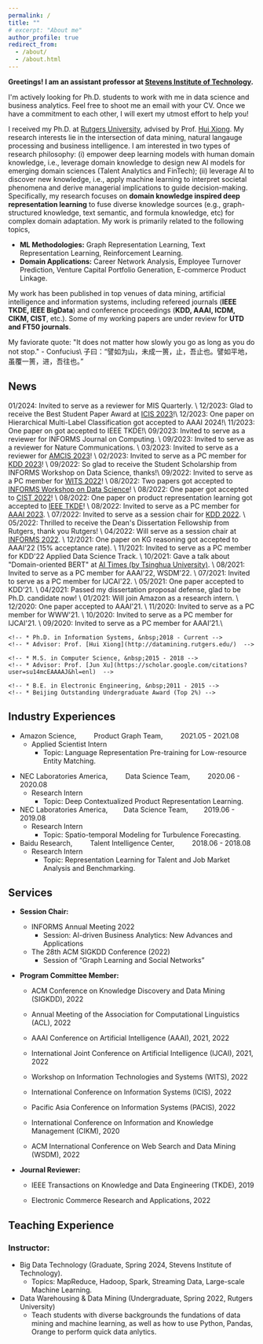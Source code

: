 ```yaml
---
permalink: /
title: ""
# excerpt: "About me"
author_profile: true
redirect_from: 
  - /about/
  - /about.html
---
```



**Greetings! I am an assistant professor at [Stevens Institute of Technology](https://www.stevens.edu/).** 
<!-- I'm actively looking for Ph.D. students to work with me in AI-driven business analytics. Feel free to shoot me an email with your CV. Once we have a commitment to each other, I will exert my utmost effort to help you! -->
I'm actively looking for Ph.D. students to work with me in data science and business analytics. Feel free to shoot me an email with your CV. Once we have a commitment to each other, I will exert my utmost effort to help you!


I received my Ph.D. at [Rutgers University](https://en.wikipedia.org/wiki/Rutgers_University#Rankings), advised by Prof. [Hui Xiong](https://scholar.google.com.hk/citations?hl=zh-CN&user=cVDF1tkAAAAJ&view_op=list_works&sortby=pubdate). 
My research interests lie in the intersection of data mining, natural langauge processing and business intelligence.
I am interested in two types of research philosophy: (i) empower deep learning models with human domain knowledge, i.e., leverage domain knowledge to design new AI models for emerging domain sciences (Talent Analytics and FinTech); (ii) leverage AI to discover new knowledge, i.e., apply machine learning to interpret societal phenomena and derive managerial implications to guide decision-making.
Specifically, my research focuses on **domain knowledge inspired deep representation learning** to fuse diverse knowledge sources (e.g., graph-structured knowledge, text semantic, and formula knowledge, etc) for complex domain adaptation.
My work is primarily related to the following topics,
-  **ML Methodologies:** Graph Representation Learning, Text Representation Learning, Reinforcement Learning.  
-  **Domain Applications:** Career Network Analysis, Employee Turnover Prediction, Venture Capital Portfolio Generation, E-commerce Product Linkage. 

My work has been published in top venues of data mining, artificial intelligence and information systems, including refereed journals (**IEEE TKDE, IEEE BigData**) and conference proceedings (**KDD, AAAI, ICDM, CIKM, CIST**, etc.). Some of my working papers are under review for **UTD and FT50 journals**.


My faviorate quote:
"It does not matter how slowly you go as long as you do not stop." - Confucius\\
子曰：“譬如为山，未成一篑，止，吾止也。譬如平地，虽覆一篑，进，吾往也。” 

News
------
01/2024: Invited to serve as a reviewer for MIS Quarterly. \\
12/2023: Glad to receive the Best Student Paper Award at [ICIS 2023](https://icis2023.aisconferences.org/)!\\
12/2023: One paper on Hierarchical Multi-Label Classification got accepted to AAAI 2024!\\
11/2023: One paper on got accepted to IEEE TKDE!\\
09/2023: Invited to serve as a reviewer for INFORMS Journal on Computing. \\
09/2023: Invited to serve as a reviewer for Nature Communications. \\
03/2023: Invited to serve as a reviewer for [AMCIS 2023](https://amcis2023.aisconferences.org/)! \\
02/2023: Invited to serve as a PC member for [KDD 2023](https://kdd.org/kdd2023/)! \\
09/2022: So glad to receive the Student Scholarship from INFORMS Workshop on Data Science, thanks!\\
09/2022: Invited to serve as a PC member for [WITS 2022](https://witsconf.org/wits2022-call-for-papers/)! \\
08/2022: Two papers got accepted to [INFORMS Workshop on Data Science](https://blogs.ubc.ca/datascience2022/)! \\
08/2022: One paper got accepted to [CIST 2022](https://sites.google.com/view/cist2022/home?authuser=0)! \\
08/2022: One paper on product representation learning got accepted to [IEEE TKDE](https://ieeexplore.ieee.org/xpl/RecentIssue.jsp?punumber=69)! \\
08/2022: Invited to serve as a PC member for [AAAI 2023](https://aaai.org/Conferences/AAAI-23/). \\
07/2022: Invited to serve as a session chair for [KDD 2022](https://kdd.org/kdd2022/index.html). \\
05/2022: Thrilled to receive the Dean's Dissertation Fellowship from Rutgers, thank you Rutgers! \\
04/2022: Will serve as a session chair at [INFORMS 2022](https://meetings.informs.org/wordpress/indianapolis2022/). \\
12/2021: One paper on KG reasoning got accepted to AAAI'22 (15% acceptance rate). \\
11/2021: Invited to serve as a PC member for KDD'22 Applied Data Science Track. \\
10/2021: Gave a talk about "Domain-oriented BERT" at [AI Times (by Tsinghua University)](https://www.bilibili.com/video/BV11q4y197Qr?spm_id_from=333.999.0.0). \\
08/2021: Invited to serve as a PC member for AAAI'22, WSDM'22. \\
07/2021: Invited to serve as a PC member for IJCAI'22. \\
05/2021: One paper accepted to KDD'21. \\
04/2021: Passed my dissertation proposal defense, glad to be Ph.D. candidate now! \\
01/2021: Will join Amazon as a research intern. \\
12/2020: One paper accepted to AAAI'21. \\
11/2020: Invited to serve as a PC member for WWW'21. \\
10/2020: Invited to serve as a PC member for IJCAI'21. \\
09/2020: Invited to serve as a PC member for AAAI’21.\\

<!-- Education -->
<!-- ------ -->
  <!-- * **Rutgers, The State University of New Jersey** -->
    <!-- * Ph.D. in Information Systems, &nbsp;2018 - Current -->
    <!-- * Advisor: Prof. [Hui Xiong](http://datamining.rutgers.edu/)  -->
  <!-- * **Institute of Computing Technology, Chinese Academy of Sciences** -->
    <!-- * M.S. in Computer Science, &nbsp;2015 - 2018 -->
    <!-- * Advisor: Prof. [Jun Xu](https://scholar.google.com/citations?user=su14mcEAAAAJ&hl=enl)  -->
  <!-- * **University of Science and Technology Beijing** -->
    <!-- * B.E. in Electronic Engineering, &nbsp;2011 - 2015 -->
    <!-- * Beijing Outstanding Undergraduate Award (Top 2%) -->

<!-- Publications
 -->



Industry Experiences
------
<!-- * Amazon Science,   &emsp;&emsp;  2021.05 - 2021.08 -->
* Amazon Science,   &emsp;&emsp; Product Graph Team, &emsp;&emsp; 2021.05 - 2021.08
  * Applied Scientist Intern
    * Topic: Language Representation Pre-training for Low-resource Entity Matching.
    <!-- * Mentors: [Xin Luna Dong](https://scholar.google.com/citations?user=uGsKvHoAAAAJ&hl=en), [Zhengyang Wang](https://scholar.google.com/citations?user=A4fNBtEAAAAJ) -->
<!-- * NEC Laboratories America,    &emsp;&emsp; Research Intern, &emsp;&emsp;    2020.06 - 2020.08 -->
* NEC Laboratories America, &emsp;&emsp; Data Science Team, &emsp;&emsp; 2020.06 - 2020.08
  * Research Intern   
    * Topic: Deep Contextualized Product Representation Learning.
* NEC Laboratories America, &emsp;&emsp;Data Science Team,&emsp;&emsp;   2019.06 - 2019.08
  * Research Intern
    * Topic: Spatio-temporal Modeling for Turbulence Forecasting.
    <!-- * Mentor: Dr. [Yanchi Liu](https://scholar.google.com.hk/citations?hl=zh-CN&user=faLmr-YAAAAJ&view_op=list_works&sortby=pubdate)  -->
* Baidu Research,     &emsp;&emsp; Talent Intelligence Center, &emsp;&emsp;    2018.06 - 2018.08
  * Research Intern
    * Topic: Representation Learning for Talent and Job Market Analysis and Benchmarking.
    <!-- * Mentor: Dr. [Hengshu Zhu](https://scholar.google.com/citations?user=55MQBzYAAAAJ&hl=en)  -->

Services
------
<!-- PC Member: ACL'2022, AAAI'22, IJCAI'22, WSDM'22, WWW'21, IJCAI'21, AAAI'21.\\
External/Sub Reviewer: KDD 2021, WSDM 2020, CIKM 2020, IJCAI 2020, CIKM 2019, TKDE 2019. -->
* **Session Chair:**
  - INFORMS Annual Meeting 2022
    - Session: AI-driven Business Analytics: New Advances and Applications
  - The 28th ACM SIGKDD Conference (2022)
    - Session of “Graph Learning and Social Networks”

* **Program Committee Member:**
  - ACM Conference on Knowledge Discovery and Data Mining (SIGKDD), 2022
    <!-- - Program Committee (2022) -->
    <!-- - External Reviewer (2021) -->

  - Annual Meeting of the Association for Computational Linguistics (ACL), 2022
    <!-- - Rolling Reviewer (2022) -->

  - AAAI Conference on Artificial Intelligence (AAAI), 2021, 2022
    <!-- - Program Committee (2021, 2022) -->

  - International Joint Conference on Artificial Intelligence (IJCAI), 2021, 2022
    <!-- - Program Committee (2021, 2022), External Reviewer (2020) -->

  - Workshop on Information Technologies and Systems (WITS), 2022
    <!-- - Program Committee (2022) -->
  
  - International Conference on Information Systems (ICIS), 2022
    <!-- - Reviewer (2022) -->

  - Pacific Asia Conference on Information Systems (PACIS), 2022
    <!-- - Reviewer (2022) -->

  - International Conference on Information and Knowledge Management (CIKM), 2020
    <!-- - External Reviewer (2019, 2020) -->

  - ACM International Conference on Web Search and Data Mining (WSDM), 2022
    <!-- - Program Committee (2022), External Reviewer (2020) -->


* **Journal Reviewer:**
  - IEEE Transactions on Knowledge and Data Engineering (TKDE), 2019
    <!-- - External Reviewer (2019) -->

  - Electronic Commerce Research and Applications, 2022
    <!-- - Reviewer (2022) -->



Teaching Experience
------
### **Instructor:**

- Big Data Technology (Graduate, Spring 2024, Stevens Institute of Technology).
  - Topics: MapReduce, Hadoop, Spark, Streaming Data, Large-scale Machine Learning.
- Data Warehousing & Data Mining (Undergraduate, Spring 2022, Rutgers University)
  - Teach students with diverse backgrounds the fundations of data mining and machine learning, as well as how to use Python, Pandas, Orange to perform quick data anlytics.
  <!-- - Course Evaluation: 4.53/5 (department average 4.29/5) -->

<!-- ### **Teaching Assistant:**
- Cyber Security
- Information Security IT/CS (Fall 2021, Spring 2022)
- Data Warehousing & Data Mining (Spring 2021)
- Time Series Model (2020 Fall) -->

